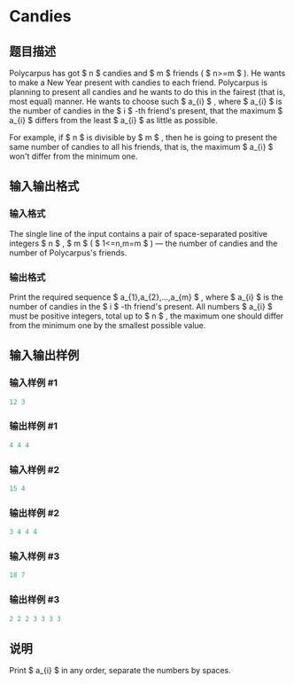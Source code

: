 # Candies

## 题目描述

Polycarpus has got $ n $ candies and $ m $ friends ( $ n>=m $ ). He wants to make a New Year present with candies to each friend. Polycarpus is planning to present all candies and he wants to do this in the fairest (that is, most equal) manner. He wants to choose such $ a_{i} $ , where $ a_{i} $ is the number of candies in the $ i $ -th friend's present, that the maximum $ a_{i} $ differs from the least $ a_{i} $ as little as possible.

For example, if $ n $ is divisible by $ m $ , then he is going to present the same number of candies to all his friends, that is, the maximum $ a_{i} $ won't differ from the minimum one.

## 输入输出格式

### 输入格式

The single line of the input contains a pair of space-separated positive integers $ n $ , $ m $ ( $ 1<=n,m=m $ ) — the number of candies and the number of Polycarpus's friends.

### 输出格式

Print the required sequence $ a_{1},a_{2},...,a_{m} $ , where $ a_{i} $ is the number of candies in the $ i $ -th friend's present. All numbers $ a_{i} $ must be positive integers, total up to $ n $ , the maximum one should differ from the minimum one by the smallest possible value.

## 输入输出样例

### 输入样例 #1

```cpp
12 3

```
### 输出样例 #1

```cpp
4 4 4 
```


### 输入样例 #2

```cpp
15 4

```
### 输出样例 #2

```cpp
3 4 4 4 
```


### 输入样例 #3

```cpp
18 7

```
### 输出样例 #3

```cpp
2 2 2 3 3 3 3 
```


## 说明

Print $ a_{i} $ in any order, separate the numbers by spaces.

